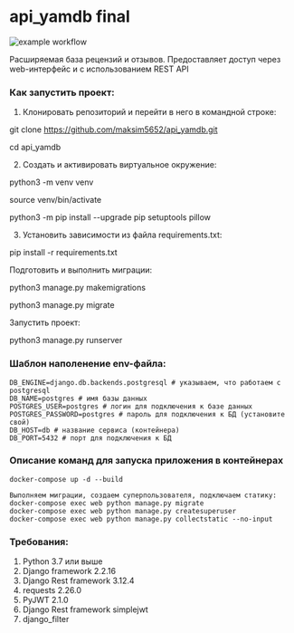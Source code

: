 # api_yamdb final

![example workflow](https://github.com/maksim5652/yamdb_final/workflows/yamdb_workflow.yml/badge.svg)

Расширяемая база рецензий и отзывов. Предоставляет доступ через web-интерфейс и c использованием REST API

### Как запустить проект:

1. Клонировать репозиторий и перейти в него в командной строке:

git clone https://github.com/maksim5652/api_yamdb.git

cd api_yamdb

2. Cоздать и активировать виртуальное окружение:

python3 -m venv venv

source venv/bin/activate

python3 -m pip install --upgrade pip setuptools pillow

3. Установить зависимости из файла requirements.txt:

pip install -r requirements.txt

Подготовить и выполнить миграции:

python3 manage.py makemigrations

python3 manage.py migrate

Запустить проект:

python3 manage.py runserver

### Шаблон наполенение env-файла:

```
DB_ENGINE=django.db.backends.postgresql # указываем, что работаем с postgresql
DB_NAME=postgres # имя базы данных
POSTGRES_USER=postgres # логин для подключения к базе данных
POSTGRES_PASSWORD=postgres # пароль для подключения к БД (установите свой)
DB_HOST=db # название сервиса (контейнера)
DB_PORT=5432 # порт для подключения к БД 
```
### Описание команд для запуска приложения в контейнерах
```
docker-compose up -d --build
```
```
Выполняем миграции, создаем суперпользователя, подключаем статику:
docker-compose exec web python manage.py migrate
docker-compose exec web python manage.py createsuperuser
docker-compose exec web python manage.py collectstatic --no-input 
```
### Требования:

1. Python 3.7 или выше
2. Django framework 2.2.16
3. Django Rest framework 3.12.4
4. requests 2.26.0
5. PyJWT 2.1.0
6. Django Rest framework simplejwt
7. django_filter

